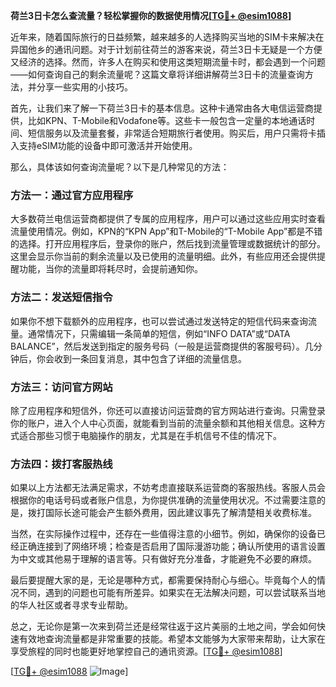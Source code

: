 **荷兰3日卡怎么查流量？轻松掌握你的数据使用情况[[TG💪+ @esim1088](https://t.me/s/esim1088)]**

近年来，随着国际旅行的日益频繁，越来越多的人选择购买当地的SIM卡来解决在异国他乡的通讯问题。对于计划前往荷兰的游客来说，荷兰3日卡无疑是一个方便又经济的选择。然而，许多人在购买和使用这类短期流量卡时，都会遇到一个问题——如何查询自己的剩余流量呢？这篇文章将详细讲解荷兰3日卡的流量查询方法，并分享一些实用的小技巧。

首先，让我们来了解一下荷兰3日卡的基本信息。这种卡通常由各大电信运营商提供，比如KPN、T-Mobile和Vodafone等。这些卡一般包含一定量的本地通话时间、短信服务以及流量套餐，非常适合短期旅行者使用。购买后，用户只需将卡插入支持eSIM功能的设备中即可激活并开始使用。

那么，具体该如何查询流量呢？以下是几种常见的方法：

### 方法一：通过官方应用程序
大多数荷兰电信运营商都提供了专属的应用程序，用户可以通过这些应用实时查看流量使用情况。例如，KPN的“KPN App”和T-Mobile的“T-Mobile App”都是不错的选择。打开应用程序后，登录你的账户，然后找到流量管理或数据统计的部分。这里会显示你当前的剩余流量以及已使用的流量明细。此外，有些应用还会提供提醒功能，当你的流量即将耗尽时，会提前通知你。

### 方法二：发送短信指令
如果你不想下载额外的应用程序，也可以尝试通过发送特定的短信代码来查询流量。通常情况下，只需编辑一条简单的短信，例如“INFO DATA”或“DATA BALANCE”，然后发送到指定的服务号码（一般是运营商提供的客服号码）。几分钟后，你会收到一条回复消息，其中包含了详细的流量信息。

### 方法三：访问官方网站
除了应用程序和短信外，你还可以直接访问运营商的官方网站进行查询。只需登录你的账户，进入个人中心页面，就能看到当前的流量余额和其他相关信息。这种方式适合那些习惯于电脑操作的朋友，尤其是在手机信号不佳的情况下。

### 方法四：拨打客服热线
如果以上方法都无法满足需求，不妨考虑直接联系运营商的客服热线。客服人员会根据你的电话号码或者账户信息，为你提供准确的流量使用状况。不过需要注意的是，拨打国际长途可能会产生额外费用，因此建议事先了解清楚相关收费标准。

当然，在实际操作过程中，还存在一些值得注意的小细节。例如，确保你的设备已经正确连接到了网络环境；检查是否启用了国际漫游功能；确认所使用的语言设置为中文或其他易于理解的语言等。只有做好充分准备，才能避免不必要的麻烦。

最后要提醒大家的是，无论是哪种方式，都需要保持耐心与细心。毕竟每个人的情况不同，遇到的问题也可能有所差异。如果实在无法解决问题，可以尝试联系当地的华人社区或者寻求专业帮助。

总之，无论你是第一次来到荷兰还是经常往返于这片美丽的土地之间，学会如何快速有效地查询流量都是非常重要的技能。希望本文能够为大家带来帮助，让大家在享受旅程的同时也能更好地掌控自己的通讯资源。[[TG💪+ @esim1088](https://t.me/s/esim1088)]

[[TG💪+ @esim1088](https://t.me/s/esim1088) ![Image](https://i.postimg.cc/4NQfJmqS/Snipaste-2025-05-13-00-14-12.png)]